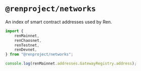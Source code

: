 # `@renproject/networks`

An index of smart contract addresses used by Ren.

```js
import {
    renMainnet,
    renChaosnet,
    renTestnet,
    renDevnet,
} from "@renproject/networks";

console.log(renMainnet.addresses.GatewayRegistry.address);
```
